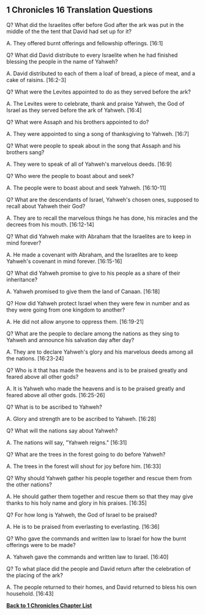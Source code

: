 ## 1 Chronicles 16 Translation Questions ##

Q? What did the Israelites offer before God after the ark was put in the middle of the the tent that David had set up for it?

A. They offered burnt offerings and fellowship offerings. [16:1]

Q? What did David distribute to every Israelite when he had finished blessing the people in the name of Yahweh?

A. David distributed to each of them a loaf of bread, a piece of meat, and a cake of raisins. [16:2-3]

Q? What were the Levites appointed to do as they served before the ark?

A. The Levites were to celebrate, thank and praise Yahweh, the God of Israel as they served before the ark of Yahweh. [16:4]

Q? What were Assaph and his brothers appointed to do?

A. They were appointed to sing a song of thanksgiving to Yahweh. [16:7]

Q? What were people to speak about in the song that Assaph and his brothers sang?

A. They were to speak of all of Yahweh's marvelous deeds. [16:9]

Q? Who were the people to boast about and seek?

A. The people were to boast about and seek Yahweh. [16:10-11]

Q? What are the descendants of Israel, Yahweh's chosen ones, supposed to recall about Yahweh their God?

A. They are to recall the marvelous things he has done, his miracles and the decrees from his mouth. [16:12-14]

Q? What did Yahweh make with Abraham that the Israelites are to keep in mind forever?

A. He made a covenant with Abraham, and the Israelites are to keep Yahweh's covenant in mind forever. [16:15-16]

Q? What did Yahweh promise to give to his people as a share of their inheritance?

A. Yahweh promised to give them the land of Canaan. [16:18]

Q? How did Yahweh protect Israel when they were few in number and as they were going from one kingdom to another?

A. He did not allow anyone to oppress them. [16:19-21]

Q? What are the people to declare among the nations as they sing to Yahweh and announce his salvation day after day?

A. They are to declare Yahweh's glory and his marvelous deeds among all the nations. [16:23-24]

Q? Who is it that has made the heavens and is to be praised greatly and feared above all other gods?

A. It is Yahweh who made the heavens and is to be praised greatly and feared above all other gods. [16:25-26]

Q? What is to be ascribed to Yahweh?

A. Glory and strength are to be ascribed to Yahweh. [16:28]

Q? What will the nations say about Yahweh?

A. The nations will say, "Yahweh reigns." [16:31]

Q? What are the trees in the forest going to do before Yahweh?

A. The trees in the forest will shout for joy before him. [16:33]

Q? Why should Yahweh gather his people together and rescue them from the other nations?

A. He should gather them together and rescue them so that they may give thanks to his holy name and glory in his praises. [16:35]

Q? For how long is Yahweh, the God of Israel to be praised?

A. He is to be praised from everlasting to everlasting. [16:36]

Q? Who gave the commands and written law to Israel for how the burnt offerings were to be made?

A. Yahweh gave the commands and written law to Israel. [16:40]

Q? To what place did the people and David return after the celebration of the placing of the ark?

A. The people returned to their homes, and David returned to bless his own household. [16:43]

__[Back to 1 Chronicles Chapter List](./)__

